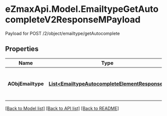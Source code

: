 # eZmaxApi.Model.EmailtypeGetAutocompleteV2ResponseMPayload
Payload for POST /2/object/emailtype/getAutocomplete

## Properties

Name | Type | Description | Notes
------------ | ------------- | ------------- | -------------
**AObjEmailtype** | [**List&lt;EmailtypeAutocompleteElementResponse&gt;**](EmailtypeAutocompleteElementResponse.md) | An array of Emailtype autocomplete element response. | [optional] 

[[Back to Model list]](../README.md#documentation-for-models) [[Back to API list]](../README.md#documentation-for-api-endpoints) [[Back to README]](../README.md)

